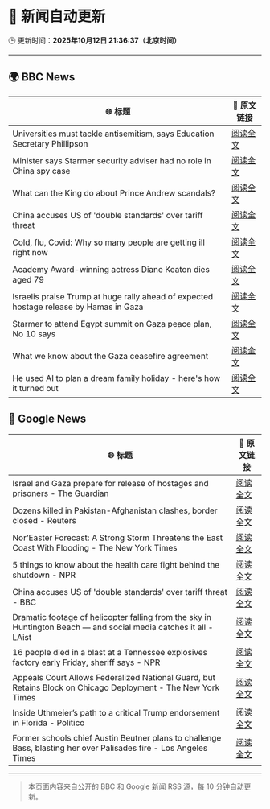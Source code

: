 # 🧠 新闻自动更新

🕒 更新时间：**2025年10月12日 21:36:37（北京时间）**

---

## 🌍 BBC News

| 🌐 标题 | 🔗 原文链接 |
|--------|-------------|
| Universities must tackle antisemitism, says Education Secretary Phillipson | [阅读全文](https://www.bbc.com/news/articles/cly9y7gg6eqo?at_medium=RSS&at_campaign=rss) |
| Minister says Starmer security adviser had no role in China spy case | [阅读全文](https://www.bbc.com/news/articles/cg424d712q7o?at_medium=RSS&at_campaign=rss) |
| What can the King do about Prince Andrew scandals? | [阅读全文](https://www.bbc.com/news/articles/c04q4v64q05o?at_medium=RSS&at_campaign=rss) |
| China accuses US of 'double standards' over tariff threat | [阅读全文](https://www.bbc.com/news/articles/cn828kg8rmzo?at_medium=RSS&at_campaign=rss) |
| Cold, flu, Covid: Why so many people are getting ill right now | [阅读全文](https://www.bbc.com/news/articles/c1jz608l9l4o?at_medium=RSS&at_campaign=rss) |
| Academy Award-winning actress Diane Keaton dies aged 79 | [阅读全文](https://www.bbc.com/news/articles/cr5q5rp4r64o?at_medium=RSS&at_campaign=rss) |
| Israelis praise Trump at huge rally ahead of expected hostage release by Hamas in Gaza | [阅读全文](https://www.bbc.com/news/articles/c75q5qng0rgo?at_medium=RSS&at_campaign=rss) |
| Starmer to attend Egypt summit on Gaza peace plan, No 10 says | [阅读全文](https://www.bbc.com/news/articles/c9qnqx7znqno?at_medium=RSS&at_campaign=rss) |
| What we know about the Gaza ceasefire agreement | [阅读全文](https://www.bbc.com/news/articles/cvgqx7ygq41o?at_medium=RSS&at_campaign=rss) |
| He used AI to plan a dream family holiday - here's how it turned out | [阅读全文](https://www.bbc.com/news/articles/cp8w6kn2dyzo?at_medium=RSS&at_campaign=rss) |

## 📰 Google News

| 🌐 标题 | 🔗 原文链接 |
|--------|-------------|
| Israel and Gaza prepare for release of hostages and prisoners - The Guardian | [阅读全文](https://news.google.com/rss/articles/CBMiqwFBVV95cUxNcG9IM3pFdzg0ejNHZ2djUUV1clVYUVJSYnFla3JpUER4UGpIOF9JbzF5MmlYc3IxbHJwaFBIdUpXX05jalk1OWloMDJkR19IQ0lBVFhLWDhZdEdtMnFIdDJjMl9FYVpFREZXRzRzU2RXQnBNTUlJTkxWbFFYQmhnbEplZkFQTE16SjM0VWVjQXM0WmQwX0tWQ0xXbFZYRVhkV1diLVJ1T2NBYWc?oc=5) |
| Dozens killed in Pakistan-Afghanistan clashes, border closed - Reuters | [阅读全文](https://news.google.com/rss/articles/CBMiwgFBVV95cUxObnphMWRFdjlZU2JmSTBJOExITFZyaXBiV0h4MS1taXpGekRzSnE0S0piMTZoNy1JZEVLOWQ1b0lyODlNMEEzUGMzM1g4Q1k2RkFYZXBMTENfUE1oTW80V1YzSXRoTF9XLUR4eFVjNEtMT1l4amZLaGlMLTRjaVRhdjhxaXdmV1BqVks4MlMtYXdVQVRfbTFibUZ4dFVxTEdzZFkwa080cmhDNzNMd2Z6QXl0eVZRVU5KRmVQY0Z1X0tOdw?oc=5) |
| Nor’Easter Forecast: A Strong Storm Threatens the East Coast With Flooding - The New York Times | [阅读全文](https://news.google.com/rss/articles/CBMikwFBVV95cUxPdEdMMXFQODMzUnd2QzRLbDEySGdXX3hkd3drVkxZd3FjdjlVM1Y4M2JoTmt4WERxblBMbHlUR3FzbDNSd2NuajFfanI5WFBHSWNBX0dwaUQ4VUpNRTJjQVhMSFV1Q3ZnOGdkcG1id0ZnZWY1UUN2U01zR0M2SEw2Y3VhSjF1Wkh0aFIza1BiRmdGNFk?oc=5) |
| 5 things to know about the health care fight behind the shutdown - NPR | [阅读全文](https://news.google.com/rss/articles/CBMiiAFBVV95cUxNZlJMS2MtR0ZOLU10RURaVDJXLXBGbGRwdmRWTFRaTEpjQUJjU0pQeEZPT245NWtUQ3FMcWt0Sm9HVk5sSG5wb2FpRkw2bmhlNTJTSkUxSnRiM05hN1hQS3ZNNGRsaVo0NHVyM2hWOVk0a0p6cGFrSlhaQXZkWGRPZ3F4TjVDajR5?oc=5) |
| China accuses US of 'double standards' over tariff threat - BBC | [阅读全文](https://news.google.com/rss/articles/CBMiWkFVX3lxTE56YWpabzhsQ0xLY1dmVkdkUDctQlpfeVZOd2s4OC13YXc3YWxHVXpwZEsxQ2p2X0VlQkRFVHJROTRSa3d5bV9yU2hob296b0dEbUJQTUNwTVpMUdIBX0FVX3lxTE5ZZXlabFVGbnA3cHBWczhJUjA0aXFFTlNuSjRtclpTajIta25hLWtfbnJpbFNpYTFJcGFFa3FJUTdHM2dPamxJNnpGUHBvcGR2LU5DTnYwOWRhZjU3SEdv?oc=5) |
| Dramatic footage of helicopter falling from the sky in Huntington Beach — and social media catches it all - LAist | [阅读全文](https://news.google.com/rss/articles/CBMixAFBVV95cUxPT3NkVjB1aTdOZmo1b0o0SkJsVWFwdUpwdTBCX2REc1lhaXJrY2UwZzVxTDU5ZmFncnBQSUJqWGd5a2g0Q2VacUtBSThYTkt2dW9RUGltRE1lbkd6b1VQZTh5a0tCWkFSYmlWVGJJelZqdE4xd2Ewems2MzUyRVVPOVJmYjNFUXp0TmlPU1lvQWxHVENJOXdtb1Ruc3k5eDVKYUlwM3BzZFlWZUFCX0dsOElUSzh5RVZvQlY5MGJaQmhtSDFl?oc=5) |
| 16 people died in a blast at a Tennessee explosives factory early Friday, sheriff says - NPR | [阅读全文](https://news.google.com/rss/articles/CBMimgFBVV95cUxPQ0FBcDF0UC02c3NjM0VLbDBoVkZ6Nk1ncEtiQ0RmNnFCY3I5akZfS2R4TTc1bE1qbHRidGU2ZkJvMW9GUl9MVklVNUJDUklIQm1TZGRkaU5fSDRJQzZSNTlrWE95V3Rpa25sNWhLYXhKeFl0UktDUEZiM2p0MGJVNEhNd0loR3Y4LUJseGtJZ0dYbkZBZk9ZbGRB?oc=5) |
| Appeals Court Allows Federalized National Guard, but Retains Block on Chicago Deployment - The New York Times | [阅读全文](https://news.google.com/rss/articles/CBMic0FVX3lxTFBpN2l4ZG5od3VBV1lpNGZydnpnZ01oQ2U4aENTU0pqb00xc3ZiWlVyTVFDZGZQYmVXbV9vY1lmdGczQWxTSEp1QUVqM2tvRG1pZXhYYTVURnFRS2o1SjhqcHVyTFgxVmNSY1hfanlYbFpSb3M?oc=5) |
| Inside Uthmeier’s path to a critical Trump endorsement in Florida - Politico | [阅读全文](https://news.google.com/rss/articles/CBMijAFBVV95cUxOTDZGb2RKdlg2TlBMMFNPZ1NTTlNBeVpVWVpVc1RiWm5fZUF6VWxjc1lGNXpYcmNsUktkSjhjMEVubGM5QVNNVE5tLWxQb0FYWXhJdS1XVmZvaGw3S3pXekZWMmtjVHRCcFhqclUzX3hPSG9yY1RvYjFHaFM3aFRQWncwUndkYlI0eDFkMg?oc=5) |
| Former schools chief Austin Beutner plans to challenge Bass, blasting her over Palisades fire - Los Angeles Times | [阅读全文](https://news.google.com/rss/articles/CBMirwFBVV95cUxQZk1MWWxGdXhCMmNtQnNodDY3ZVNrUVVUWHA3ZnJrOG5ITDVVa0RRejJPVkl1dmZacFNncmFsRDBoQjFocTBpUGV0U211TmNkbmhrQ2FOUU9NNml2SzhvWGlIckZ1Z18yTUR6WVFSMWwxQnFKeklKTTd0UGNUUUdzQlNKSEVfelR6TmZRSFRmTksydXNRcTFrX0c3dDdYaWVjMWpqTkUteU95Z2tRY3Vn?oc=5) |

---
> 本页面内容来自公开的 BBC 和 Google 新闻 RSS 源，每 10 分钟自动更新。